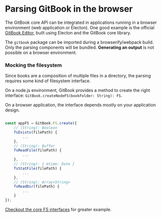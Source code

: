 # Parsing GitBook in the browser

The GitBook core API can be integrated in applications running in a browser environment (web application or Electon). One good example is the official [GitBook Editor](https://www.gitbook.com/editor), built using Electon and the GitBook core library.

The `gitbook` package can be imported during a browserify/webpack build. Only the parsing components will be bundled. **Generating an output** is not possible on a browser environment.

### Mocking the filesystem

Since books are a composition of multiple files in a directory, the parsing requires some kind of filesystem interface.

On a node.js environment, GitBook provides a method to create the right interface: `GitBook.createNodeFS(bookFolder: String): FS`.

On a browser application, the interface depends mostly on your application design.

```js

const appFS = GitBook.FS.create({
    // (String): Boolean
    fsExists(filePath) {
        ...
    },
    // (String): Buffer
    fsReadFile(filePath) {
        ...
    },
    // (String): { mtime: Date }
    fsStatFile(filePath) {
        ...
    },
    // (String): Array<String>
    fsReadDir(filePath) {
        ...
    }
});
```

[Checkout the core FS interfaces](https://github.com/GitbookIO/gitbook/tree/master/packages/gitbook/src/fs) for greater example.
